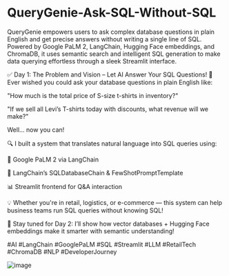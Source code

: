 # QueryGenie-Ask-SQL-Without-SQL
QueryGenie empowers users to ask complex database questions in plain English and get precise answers without writing a single line of SQL. Powered by Google PaLM 2, LangChain, Hugging Face embeddings, and ChromaDB, it uses semantic search and intelligent SQL generation to make data querying effortless through a sleek Streamlit interface.



✅ Day 1: The Problem and Vision – Let AI Answer Your SQL Questions!
🚀 Ever wished you could ask your database questions in plain English like:

"How much is the total price of S-size t-shirts in inventory?"

"If we sell all Levi’s T-shirts today with discounts, what revenue will we make?"

Well… now you can!

🔍 I built a system that translates natural language into SQL queries using:

🧠 Google PaLM 2 via LangChain

🔗 LangChain’s SQLDatabaseChain & FewShotPromptTemplate

📊 Streamlit frontend for Q&A interaction

💡 Whether you're in retail, logistics, or e-commerce — this system can help business teams run SQL queries without knowing SQL!

👀 Stay tuned for Day 2: I’ll show how vector databases + Hugging Face embeddings make it smarter with semantic understanding!

#AI #LangChain #GooglePaLM #SQL #Streamlit #LLM #RetailTech #ChromaDB #NLP #DeveloperJourney

![image](https://github.com/user-attachments/assets/a64854b3-3049-4001-bda8-cd5e469e1b0d)

